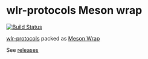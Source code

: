 # wlr-protocols Meson wrap

[![Build Status](https://travis-ci.org/francma/wlr-protocols-meson-wrap.svg?branch=master)](https://travis-ci.org/francma/wlr-protocols-meson-wrap)

[wlr-protocols](https://github.com/swaywm/wlr-protocols) packed as [Meson Wrap](https://mesonbuild.com/Wrap-dependency-system-manual.html)

See [releases](https://github.com/francma/wlr-protocols-meson-wrap/releases)